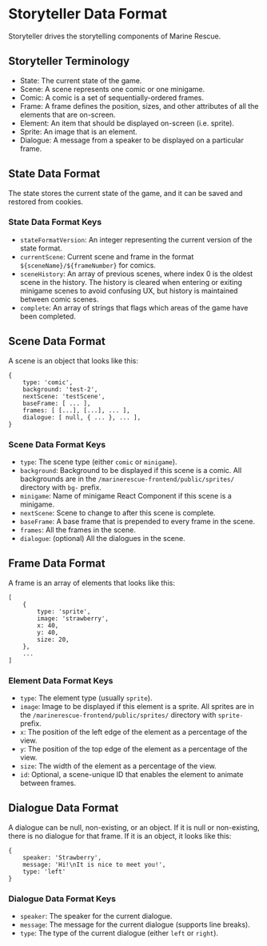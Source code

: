# Storyteller Data Format

Storyteller drives the storytelling components of Marine Rescue.

## Storyteller Terminology

* State: The current state of the game.
* Scene: A scene represents one comic or one minigame.
* Comic: A comic is a set of sequentially-ordered frames.
* Frame: A frame defines the position, sizes, and other attributes of all the elements that are on-screen.
* Element: An item that should be displayed on-screen (i.e. sprite).
* Sprite: An image that is an element.
* Dialogue: A message from a speaker to be displayed on a particular frame.

## State Data Format

The state stores the current state of the game, and it can be saved and restored from cookies.

### State Data Format Keys

* `stateFormatVersion`: An integer representing the current version of the state format.
* `currentScene`: Current scene and frame in the format `${sceneName}/${frameNumber}` for comics.
* `sceneHistory`: An array of previous scenes, where index 0 is the oldest scene in the history. The history is cleared when entering or exiting minigame scenes to avoid confusing UX, but history is maintained between comic scenes.
* `complete`: An array of strings that flags which areas of the game have been completed.

## Scene Data Format

A scene is an object that looks like this:

```
{
    type: 'comic',
    background: 'test-2',
    nextScene: 'testScene',
    baseFrame: [ ... ],
    frames: [ [...], [...], ... ],
    dialogue: [ null, { ... }, ... ],
}
```

### Scene Data Format Keys

* `type`: The scene type (either `comic` or `minigame`).
* `background`: Background to be displayed if this scene is a comic. All backgrounds are in the `/marinerescue-frontend/public/sprites/` directory with `bg-` prefix.
* `minigame`: Name of minigame React Component if this scene is a minigame.
* `nextScene`: Scene to change to after this scene is complete.
* `baseFrame`: A base frame that is prepended to every frame in the scene.
* `frames`: All the frames in the scene.
* `dialogue`: (optional) All the dialogues in the scene.

## Frame Data Format

A frame is an array of elements that looks like this:

```
[
    {
        type: 'sprite',
        image: 'strawberry',
        x: 40,
        y: 40,
        size: 20,
    },
    ...
]
```

### Element Data Format Keys

* `type`: The element type (usually `sprite`).
* `image`: Image to be displayed if this element is a sprite. All sprites are in the `/marinerescue-frontend/public/sprites/` directory with `sprite-` prefix.
* `x`: The position of the left edge of the element as a percentage of the view.
* `y`: The position of the top edge of the element as a percentage of the view.
* `size`: The width of the element as a percentage of the view.
* `id`: Optional, a scene-unique ID that enables the element to animate between frames.

## Dialogue Data Format

A dialogue can be null, non-existing, or an object. If it is null or non-existing, there is no dialogue for that frame. If it is an object, it looks like this:

```
{
    speaker: 'Strawberry',
    message: 'Hi!\nIt is nice to meet you!',
    type: 'left'
}
```

### Dialogue Data Format Keys

* `speaker`: The speaker for the current dialogue.
* `message`: The message for the current dialogue (supports line breaks).
* `type`: The type of the current dialogue (either `left` or `right`).
